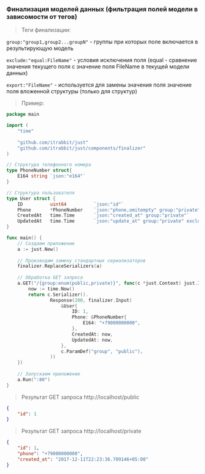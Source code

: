### Финализация моделей данных (фильтрация полей модели в зависомости от тегов)

> Теги финализации:

`group:"group1,group2...groupN"` - группы при которых поле включается в результирующую модель 

`exclude:"equal:FileName"` - условия исключения поля (equal - сравнение значения текущего поля с значение поля FileName в текущей модели данных)

`export:"FileName"` -  используется для замены значения поля значение поля вложенной структуры (только для структур)

> Пример:

```go
package main

import (
	"time"
	
	"github.com/itrabbit/just"	
	"github.com/itrabbit/just/components/finalizer"
)

// Структура телефонного номера
type PhoneNumber struct{
	E164 string `json:"e164"` 
}

// Структура пользователя
type User struct {
	ID          uint64          `json:"id"`
	Phone       *PhoneNumber    `json:"phone,omitempty" group:"private" export:"E164"`
	CreatedAt   time.Time       `json:"created_at" group:"private"`
	UpdatedAt   time.Time       `json:"update_at" group:"private" exclude:"equal:CreatedAt"`
}

func main() {
	// Создаем приложение
	a := just.New()
	
	// Производим замену стандартных сериализаторов
	finalizer.ReplaceSerializers(a)	
    
    // Обработка GET запроса
    a.GET("/{group:enum(public,private)}", func(c *just.Context) just.IResponse {
    	now := time.Now()
    	return c.Serializer().
    		    Response(200, finalizer.Input(
    		    	&User{
    		    		ID: 1,
    		    		Phone: &PhoneNumber{
    		    			E164: "+79000000000",
    		    		},
    		    		CreatedAt: now,
    		    		UpdatedAt: now,
    		    	}, 
    		    	c.ParamDef("group", "public"),
    		    ))
    })
 
    // Запускаем приложение
    a.Run(":80")
}
```

> Результат GET запроса http://localhost/public

```json
{
    "id": 1
}
```

> Результат GET запроса http://localhost/private

```json
{
    "id": 1,
    "phone": "+79000000000",
    "created_at": "2017-12-11T22:23:36.709146+05:00"    
}
```
